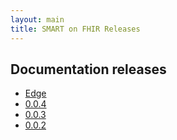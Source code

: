 ```yaml
---
layout: main
title: SMART on FHIR Releases
---
```


## Documentation releases

 * [Edge](http://docs.smarthealthit.org)
 * [0.0.4](http://fhir-docs.smarthealthit.org/v0.0.4)
 * [0.0.3](http://fhir-docs.smarthealthit.org/v0.0.3)
 * [0.0.2](http://fhir-docs.smarthealthit.org/v0.0.2)
